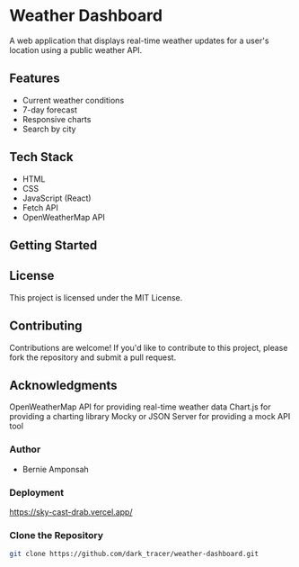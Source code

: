 # Weather Dashboard

A web application that displays real-time weather updates for a user's location using a public weather API.

## Features

* Current weather conditions
* 7-day forecast
* Responsive charts
* Search by city

## Tech Stack

* HTML
* CSS
* JavaScript (React)
* Fetch API
* OpenWeatherMap API

## Getting Started

## License

This project is licensed under the MIT License.

## Contributing
Contributions are welcome! If you'd like to contribute to this project, please fork the repository and submit a pull request.

## Acknowledgments
OpenWeatherMap API for providing real-time weather data
Chart.js for providing a charting library
Mocky or JSON Server for providing a mock API tool

### Author
* Bernie Amponsah

### Deployment
https://sky-cast-drab.vercel.app/

### Clone the Repository

```bash
git clone https://github.com/dark_tracer/weather-dashboard.git
